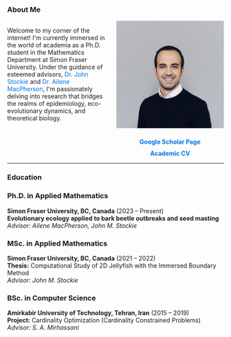 ### About Me

<div style="display: flex; align-items: center; justify-content: space-between; align-items: flex-start;">

<div style="flex: 1; margin-right: 20px;">
  
Welcome to my corner of the internet! I'm currently immersed in the world of academia as a Ph.D. student in the Mathematics Department at Simon Fraser University. Under the guidance of esteemed advisors, <a href="https://www.sfu.ca/~jstockie/" target="_blank" style="text-decoration: none; color: #0073e6;">Dr. John Stockie</a> and <a href="https://amacp.github.io" target="_blank" style="text-decoration: none; color: #0073e6;">Dr. Ailene MacPherson</a>, I'm passionately delving into research that bridges the realms of epidemiology, eco-evolutionary dynamics, and theoretical biology.

</div>

<div style="text-align: center; flex: 0 0 250px;">
<img src="about.jpg" alt="Mahdi Salehzadeh" style="max-width: 250px; margin-bottom: 20px;"><br>
<a href="https://scholar.google.com/citations?user=wQ4KU-YAAAAJ&hl=en" target="_blank" style="text-decoration: none; font-weight: bold; color: #0073e6;">Google Scholar Page</a><br>
<div style="margin-top: 10px;">
<a href="CV.pdf" target="_blank" style="text-decoration: none; font-weight: bold; color: #0073e6;">Academic CV</a>
</div>
</div>

</div>

---

### Education

### Ph.D. in Applied Mathematics  
**Simon Fraser University, BC, Canada** (2023 – Present)  
**Evolutionary ecology applied to bark beetle outbreaks and seed masting**  
*Advisor: Ailene MacPherson, John M. Stockie*

### MSc. in Applied Mathematics  
**Simon Fraser University, BC, Canada** (2021 – 2022)  
**Thesis:** Computational Study of 2D Jellyfish with the Immersed Boundary Method  
*Advisor: John M. Stockie*

### BSc. in Computer Science  
**Amirkabir University of Technology, Tehran, Iran** (2015 – 2019)  
**Project:** Cardinality Optimization (Cardinality Constrained Problems)  
*Advisor: S. A. Mirhassani*
